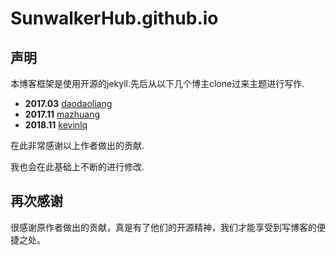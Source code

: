 # SunwalkerHub.github.io

## 声明

本博客框架是使用开源的jekyll.先后从以下几个博主clone过来主题进行写作.

- **2017.03** [daodaoliang](http://daodaoliang.com/)
- **2017.11** [mazhuang](http://mazhuang.org/)
- **2018.11** [kevinlq](http://kevinlq.com/)

在此非常感谢以上作者做出的贡献.

我也会在此基础上不断的进行修改.



## 再次感谢

很感谢原作者做出的贡献，真是有了他们的开源精神，我们才能享受到写博客的便捷之处。